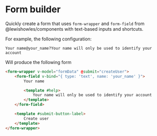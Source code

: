 # Form builder

Quickly create a form that uses `form-wrapper` and `form-field` from @lewishowles/components with text-based inputs and shortcuts.

For example, the following configuration:

```
Your name@your_name?Your name will only be used to identify your account
```

Will produce the following form

```html
<form-wrapper v-model="formData" @submit="createUser">
	<form-field v-bind="{ type: 'text', name: 'your_name' }">
		Your name

		<template #help>
			Your name will only be used to identify your account
		</template>
	</form-field>

	<template #submit-button-label>
		Create user
	</template>
</form-wrapper>
```
